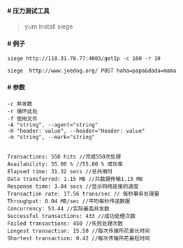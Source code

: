 #### # 压力测试工具

> yum install siege

#### # 例子
 
    siege http://118.31.78.77:4003/getIp -c 100 -r 10
    
    siege  http://www.joedog.org/ POST haha=papa&dada=mama
    
    

#### # 参数

    -c 并发数
    -r 循环此处
    -f 使用文件
    -A "string", --agent="string"
    -H "header: value", --header="Header: value"
    -m "string", --mark="string"
    

    Transactions: 550 hits //完成550次处理
    Availability: 55.00 % //55.00 % 成功率
    Elapsed time: 31.32 secs //总共用时
    Data transferred: 1.15 MB //共数据传输1.15 MB
    Response time: 3.04 secs //显示网络连接的速度
    Transaction rate: 17.56 trans/sec // 每秒事务处理量
    Throughput: 0.04 MB/sec //平均每秒传送数据
    Concurrency: 53.44 //实际最高并发数
    Successful transactions: 433 //成功处理次数
    Failed transactions: 450 //失败处理次数
    Longest transaction: 15.50 //每次传输所花最长时间
    Shortest transaction: 0.42 //每次传输所花最短时间 
